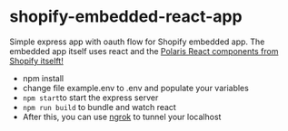 # shopify-embedded-react-app

Simple express app with oauth flow for Shopify embedded app. The embedded app itself uses react and the  [Polaris React components from Shopify itselft!](https://polaris.shopify.com/components/get-started)

- npm install
- change file example.env to .env and populate your variables
- `npm start`to start the express server
- `npm run build` to bundle and watch react
- After this, you can use [ngrok](https://ngrok.com/) to tunnel your localhost
